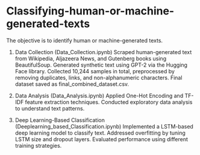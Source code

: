 # Classifying-human-or-machine-generated-texts

The objective is to identify human or machine-generated texts.

1. Data Collection (Data_Collection.ipynb)
   Scraped human-generated text from Wikipedia, Aljazeera News, and Gutenberg books using BeautifulSoup.
   Generated synthetic text using GPT-2 via the Hugging Face library.
   Collected 10,244 samples in total, preprocessed by removing duplicates, links, and non-alphanumeric characters.
   Final dataset saved as final_combined_dataset.csv.

2. Data Analysis (Data_Analysis.ipynb)
   Applied One-Hot Encoding and TF-IDF feature extraction techniques.
   Conducted exploratory data analysis to understand text patterns.

4. Deep Learning-Based Classification (Deeplearning_based_Classification.ipynb)
   Implemented a LSTM-based deep learning model to classify text.
   Addressed overfitting by tuning LSTM size and dropout layers.
   Evaluated performance using different training strategies.
